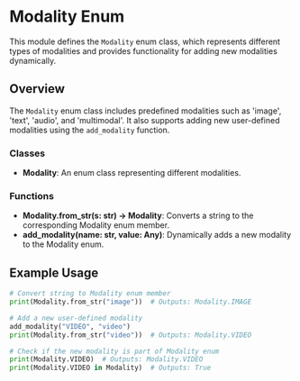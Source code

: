 # Modality Enum

This module defines the `Modality` enum class, which represents different types of modalities and provides functionality for adding new modalities dynamically.

## Overview

The `Modality` enum class includes predefined modalities such as 'image', 'text', 'audio', and 'multimodal'. It also supports adding new user-defined modalities using the `add_modality` function.

### Classes

- **Modality**: An enum class representing different modalities.

### Functions

- **Modality.from_str(s: str) -> Modality**: Converts a string to the corresponding Modality enum member.
- **add_modality(name: str, value: Any)**: Dynamically adds a new modality to the Modality enum.

## Example Usage

```python
# Convert string to Modality enum member
print(Modality.from_str("image"))  # Outputs: Modality.IMAGE

# Add a new user-defined modality
add_modality("VIDEO", "video")
print(Modality.from_str("video"))  # Outputs: Modality.VIDEO

# Check if the new modality is part of Modality enum
print(Modality.VIDEO)  # Outputs: Modality.VIDEO
print(Modality.VIDEO in Modality)  # Outputs: True
